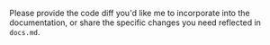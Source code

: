 Please provide the code diff you'd like me to incorporate into the documentation, or share the specific changes you need reflected in `docs.md`.
